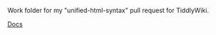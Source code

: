 Work folder for my "unified-html-syntax" pull request for TiddlyWiki.

[Docs](https://nilslindemann.github.io/TiddlyWiki5-unified-html-syntax--PR-Work-Folder/singlefile.html)